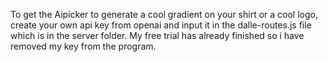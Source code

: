 To get the Aipicker to generate a cool gradient on your shirt or a cool logo, create your own api key from openai and input it in the dalle-routes.js file which is in the server folder. My free trial has already finished so i have removed my key from the program.